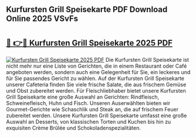 ## Kurfursten Grill Speisekarte PDF Download Online 2025 VSvFs

# <h2><a href="http://gc5lz0y.nevu.top/?p=Kurfursten+Grill+Speisekarte">🔗 👉🔴 Kurfursten Grill Speisekarte 2025 PDF</a></h2>

[![Kurfursten Grill Speisekarte 2025 PDF](https://i.imgur.com/dBaPXMq.png)](http://gc5lz0y.nevu.top/?p=Kurfursten+Grill+Speisekarte)
Die Kurfursten Grill Speisekarte ist nicht mehr nur eine Liste von Gerichten, die in einem Restaurant oder Café angeboten werden, sondern auch eine Gelegenheit für Sie, ein leckeres und für Sie passendes Gericht zu wählen. Auf der Kurfursten Grill Speisekarte unserer Cafeteria finden Sie viele frische Salate, die aus frischem Gemüse und Obst zubereitet werden. Für Fleischliebhaber bietet unsere Kurfursten Grill Speisekarte eine große Auswahl an Gerichten: Rindfleisch, Schweinefleisch, Huhn und Fisch. Unseren Auserwählten bieten wir Gourmet-Gerichte wie Schaschlik und Steak an, die auf frischem Feuer zubereitet werden. Unsere Kurfursten Grill Speisekarte umfasst eine große Auswahl an Desserts, von klassischen Torten und Kuchen bis hin zu exquisiten Crème Brûlée und Schokoladenspezialitäten.
